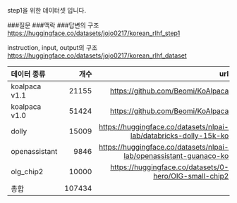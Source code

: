 step1을 위한 데이터셋 입니다.

###질문 ###맥락 ###답변의 구조  
https://huggingface.co/datasets/jojo0217/korean_rlhf_step1

instruction, input, output의 구조  
https://huggingface.co/datasets/jojo0217/korean_rlhf_dataset

|데이터 종류|개수|url|
|:---|---:|---:|
|koalpaca v1.1|21155|https://github.com/Beomi/KoAlpaca|
|koalpaca v1.0|51424|https://github.com/Beomi/KoAlpaca|
|dolly|15009|https://huggingface.co/datasets/nlpai-lab/databricks-dolly-15k-ko|
|openassistant|9846|https://huggingface.co/datasets/nlpai-lab/openassistant-guanaco-ko|
|olg_chip2|10000|https://huggingface.co/datasets/0-hero/OIG-small-chip2|
|총합|107434||